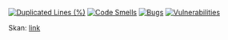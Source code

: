 [![Duplicated Lines (%)](https://sonarcloud.io/api/project_badges/measure?project=MikolajGolowski_ebiznes2425&metric=duplicated_lines_density)](https://sonarcloud.io/summary/new_code?id=MikolajGolowski_ebiznes2425)
[![Code Smells](https://sonarcloud.io/api/project_badges/measure?project=MikolajGolowski_ebiznes2425&metric=code_smells)](https://sonarcloud.io/summary/new_code?id=MikolajGolowski_ebiznes2425)
[![Bugs](https://sonarcloud.io/api/project_badges/measure?project=MikolajGolowski_ebiznes2425&metric=bugs)](https://sonarcloud.io/summary/new_code?id=MikolajGolowski_ebiznes2425)
[![Vulnerabilities](https://sonarcloud.io/api/project_badges/measure?project=MikolajGolowski_ebiznes2425&metric=vulnerabilities)](https://sonarcloud.io/summary/new_code?id=MikolajGolowski_ebiznes2425)


Skan: [link](https://sonarcloud.io/summary/new_code?id=MikolajGolowski_ebiznes2425)